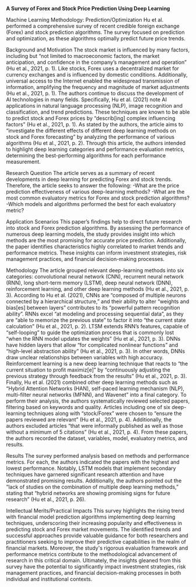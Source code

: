 **A Survey of Forex and Stock Price Prediction Using Deep Learning**

Machine Learning Methodology: Prediction/Optimization
Hu et al. performed a comprehensive survey of recent credible foreign exchange (Forex) and stock prediction algorithms. The survey focused on prediction and optimization, as these algorithms optimally predict future price trends. 

Background and Motivation
The stock market is influenced by many factors, including but “not limited to macroeconomic factors, the market anticipation, and confidence in the company’s management and operation” (Hu et al., 2021, p. 1). Like stocks, Forex uses a decentralized market for currency exchanges and is influenced by domestic conditions. Additionally, universal access to the Internet enabled the widespread transmission of information, amplifying the frequency and magnitude of market adjustments (Hu et al., 2021, p. 1).
The authors continue to discuss the development of AI technologies in many fields. Specifically, Hu et al. (2021) note AI applications in natural language processing (NLP), image recognition and classification, and trend predictions. These techniques are known to be able to predict stock and Forex prices by “describ[ing] complex influencing factors” (Hu et al., 2021, p. 1). 
 As stated by the authors, the article aims to “investigate the different effects of different deep learning methods on stock and Forex forecasting” by analyzing the performance of various algorithms (Hu et al., 2021, p. 2). Through this article, the authors intended to highlight deep learning categories and performance evaluation metrics, determining the best-performing algorithms for each performance measurement.

Research Question
 The article serves as a summary of recent developments in deep learning for predicting Forex and stock trends. Therefore, the article seeks to answer the following:
-What are the price prediction effectiveness of various deep-learning methods?
-What are the most common evaluatory metrics for Forex and stock prediction algorithms?
-Which models and algorithms performed the best for each evaluatory metric?

Application Scenarios
 This paper’s findings help to direct future research into stock and Forex prediction algorithms. By assessing the performance of numerous deep learning models, the study provides insight into which methods are the most promising for accurate price prediction. Additionally, the paper identifies characteristics highly correlated to market trends and performance metrics. These insights can inform investment strategies, risk management practices, and financial decision-making processes.

Methodology
The article grouped relevant deep-learning methods into six categories: convolutional neural network (CNN), recurrent neural network (RNN), long short-term memory (LSTM), deep neural network (DNN), reinforcement learning, and other deep learning methods (Hu et al., 2021, p. 3). 
According to Hu et al. (2021), CNNs are “composed of multiple neurons connected by a hierarchical structure,” and their ability to alter “weights and bias[es] between layers” contributes to its “powerful pattern recognition ability”. RNNs excel “at modeling and processing sequential data”, as they are “able to memorize the previous state” to factor it into “the current state calculation” (Hu et al., 2021, p. 2). LTSM extends RNN’s features, capable of “self-looping” to guide the optimization process that is commonly lost “when the RNN model updates the weights” (Hu et al., 2021, p. 3). DNNs have hidden layers that allow “for complicated nonlinear functions” and “high-level abstraction ability” (Hu et al., 2021, p. 3). In other words, DNNs draw unclear relationships between variables with high accuracy. Reinforcement learning is a new deep learning technique that reacts to “the current situation to profit maximiz[e]” by “continuously adjusting the previous strategy through feedback from the results” (Hu et al., 2021, p. 3). Finally, Hu et al. (2021) combined other deep learning methods such as “Hybrid Attention Networks (HAN), self-paced learning mechanism (NLP), multi-filter neural networks (MFNN), and Wavenet” into a final category.
To perform their analysis, the authors systematically reviewed selected papers, filtering based on keywords and quality. Articles including one of six deep-learning techniques along with “stock/Forex” were chosen to “ensure the papers reviewed are relevant” (Hu et al., 2021, p. 4). Additionally, the authors excluded articles “that were informally published as well as those without a minimum of 5 citations” (Hu et al., 2021, p. 4). From these papers, the authors recorded the dataset, variables, model, evaluatory metrics, and results. 

Results
The survey performed analysis based on methods and performance metrics. For each, the authors indicated the papers with the highest and lowest performance. Notably, LSTM models that implement secondary techniques have garnered significant research attention and have demonstrated promising results. Additionally, the authors pointed out the “lack of studies on the combination of multiple deep learning methods,” stating that “hybrid networks are showing promising signs for future research” (Hu et al., 2021, p. 26). 

Intellectual Merits/Practical Impacts
This survey highlights the rising trend with financial model prediction algorithms implementing deep learning techniques, underscoring their increasing popularity and effectiveness in predicting stock and Forex market movements. The identified trends and successful approaches provide valuable guidance for both researchers and practitioners seeking to improve their predictive capabilities in the realm of financial markets. Moreover, the study's rigorous evaluation framework and performance metrics contribute to the methodological advancement of research in this critical domain. Ultimately, the insights gleaned from this survey have the potential to significantly impact investment strategies, risk management practices, and financial decision-making processes in both individual and institutional contexts.
